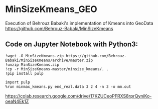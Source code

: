 # MinSizeKmeans_GEO
Execution of Behrouz Babaki's implementation of Kmeans into GeoData https://github.com/Behrouz-Babaki/MinSizeKmeans


## Code on Jupyter Notebook with Python3:

```
!wget -O MinSizeKmeans.zip https://github.com/Behrouz-Babaki/MinSizeKmeans/archive/master.zip
!unzip MinSizeKmeans.zip
!cp -r MinSizeKmeans-master/minsize_kmeans/. .
!pip install pulp
```

```
import pulp
%run minmax_kmeans.py end_real.data 3 2 4 -n 3 -o mm.out
```

https://colab.research.google.com/drive/17KZUCeoPFRXS8rprQyniKo-oeaN4Ek1Z
